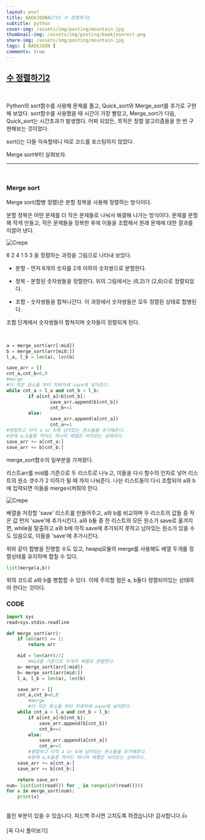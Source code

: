 ```yaml
---
layout: post
title: BAEKJOON#2751 수 정렬하기2
subtitle: python
cover-img: /assets/img/posting/mountain.jpg
thumbnail-img: /assets/img/posting/baekjoonrect.png
share-img: /assets/img/posting/mountain.jpg
tags: [ BAEKJOON ]
comments: true
---
```


## [수 정렬하기2](https://www.acmicpc.net/problem/2751)

<br>

Python의 sort함수를 사용해 문제를 풀고, Quick_sort와 Merge_sort를 추가로 구현해 보았다.
sort함수를 사용했을 때 시간이 가장 빨랐고, Merge_sort가 다음, Quick_sort는 시간초과가 발생했다. 어찌 되었든, 목적은 정렬 알고리즘들을 한 번 구현해보는 것이었다.

sort()는 다들 익숙할테니 따로 코드를 포스팅하지 않았다.

Merge sort부터 살펴보자.

---

<br>

### Merge sort

Merge sort(합병 정렬)은 분할 정복을 사용해 정렬하는 방식이다.

분할 정복은 어떤 문제를 더 작은 문제들로 나눠서 해결해 나가는 방식이다.
문제를 분할해 작게 만들고, 작은 문제들을 정복한 후에 이들을 조합해서 원래 문제에 대한 결과를 이끌어 낸다.

![Crepe](https://i.imgur.com/FE7FM1L.jpg)

6 2 4 1 5 3 을 정렬하는 과정을 그림으로 나타내 보았다.

- 분할 - 먼저 6개의 숫자를 2개 이하의 숫자쌍으로 분할한다.

- 정복 - 분할된 숫자쌍들을 정렬한다. 위의 그림에서는 (6,2)가 (2,6)으로 정렬되었다.

- 조합 - 숫자쌍들을 합쳐나간다. 이 과정에서 숫자쌍들은 모두 정렬된 상태로 합병된다.

조합 단계에서 숫자쌍들이 합쳐지며 숫자들이 정렬되게 된다. 

<br>

```python
a = merge_sort(arr[:mid])
b = merge_sort(arr[mid:])
l_a, l_b = len(a), len(b)

save_arr = []
cnt_a,cnt_b=0,0
#merge
#더 작은 원소들 부터 차례차례 save에 넣어준다.
while cnt_a < l_a and cnt_b < l_b:
		if a[cnt_a]>b[cnt_b]:
				save_arr.append(b[cnt_b])
				cnt_b+=1
		else:
				save_arr.append(a[cnt_a])
				cnt_a+=1
#병합하고 아직 a or b에 남아있는 원소들을 추가해준다.
#현재 a,b둘중 적어도 하나의 배열은 비어있는 상태이다.
save_arr += a[cnt_a:]
save_arr += b[cnt_b:]
```

merge_sort함수의 일부분을 가져왔다.

리스트arr를 mid를 기준으로 두 리스트로 나누고, 이들을 다시 함수의 인자로 넣어 리스트의 원소 갯수가 2 이하가 될 때 까지 나눠준다.
나뉜 리스트들이 다시 조합되어 a와 b에 입력되면 이들을 merge시켜줘야 한다.

![Crepe](https://i.imgur.com/8mJo7Ht.jpg)

배열을 저장할 'save' 리스트를 만들어주고, a와 b를 비교하며 두 리스트의 값들 중 작은 값 먼저 'save'에 추가시킨다. a와 b둘 중 한 리스트의 모든 원소가 save로 옮겨지면, while을 탈출하고 a와 b에 아직 save에 추가되지 못하고 남아있는 원소가 있을 수도 있음으로, 이들을 'save'에 추가시킨다.

위와 같이 합병을 진행할 수도 있고, heapq모듈의 merge를 사용해도 배열 두개를 정렬상태를 유지하며 합칠 수 있다.

```python
list(merge(a,b))
```
위의 코드로 a와 b를 병합할 수 있다. 이때 주의할 점은 a, b둘다 정렬되어있는 상태여야 한다는 것이다.


### CODE

```python
import sys
read=sys.stdin.readline

def merge_sort(arr):
    if len(arr) == 1:
        return arr

    mid = len(arr)//2
		#mid를 기준으로 두개의 배열로 분할한다.
    a= merge_sort(arr[:mid])
    b= merge_sort(arr[mid:])
    l_a, l_b = len(a), len(b)

    save_arr = []
    cnt_a,cnt_b=0,0
		#merge
		#더 작은 원소들 부터 차례차례 save에 넣어준다.
    while cnt_a < l_a and cnt_b < l_b:
        if a[cnt_a]>b[cnt_b]:
            save_arr.append(b[cnt_b])
            cnt_b+=1
        else:
            save_arr.append(a[cnt_a])
            cnt_a+=1
		#병합하고 아직 a or b에 남아있는 원소들을 추가해준다.
		#현재 a,b둘중 적어도 하나의 배열은 비어있는 상태이다.
    save_arr += a[cnt_a:]
    save_arr += b[cnt_b:]

    return save_arr
num= list(int(read()) for _ in range(int(read())))
for x in merge_sort(num):
    print(x)
```

<br>
틀린 부분이 있을 수 있습니다. 피드백 주시면 고치도록 하겠습니다!
감사합니다.👍

[꼭 다시 풀어보기]
<br>
<br>
